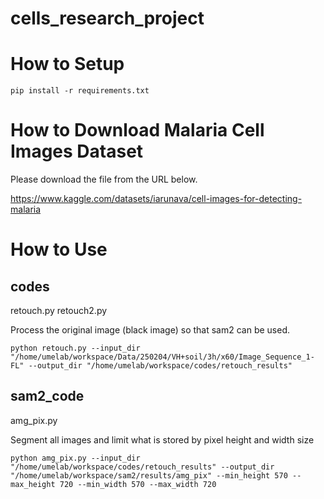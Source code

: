 # cells_research_project

# How to Setup

```Console
pip install -r requirements.txt
```

# How to Download Malaria Cell Images Dataset

Please download the file from the URL below.

https://www.kaggle.com/datasets/iarunava/cell-images-for-detecting-malaria

# How to Use

## codes

retouch.py
retouch2.py

Process the original image (black image) so that sam2 can be used.

```Console
python retouch.py --input_dir "/home/umelab/workspace/Data/250204/VH+soil/3h/x60/Image_Sequence_1-FL" --output_dir "/home/umelab/workspace/codes/retouch_results"
```

## sam2_code

amg_pix.py

Segment all images and limit what is stored by pixel height and width size

```Console
python amg_pix.py --input_dir "/home/umelab/workspace/codes/retouch_results" --output_dir "/home/umelab/workspace/sam2/results/amg_pix" --min_height 570 --max_height 720 --min_width 570 --max_width 720
```
